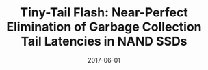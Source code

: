 ---
title: "Tiny-Tail Flash: Near-Perfect Elimination of Garbage Collection Tail Latencies in NAND SSDs"
number: 99
authors: ["Huaicheng Li", "Shengan Zheng", "Minghao Hao", "Ming-Hung Tong", "Sundararaman Swaminathan", "Andrew A. Chien", "Haryadi S. Gunawi"]
date: 2017-06-01
publication_types: ["2"]
publication: "ACM Transactions on Storage"
publication_short: "ACM TOS (Extended version of FAST '17)"
award: "Fast-Tracked"
abstract: ""
featured: false
image:
  caption: ""
  focal_point: ""
  preview_only: false
url_pdf: "https://huaicheng.github.io/p/tos17-ttflash.pdf"
url_code: ""
url_slides: ""
url_video: ""
url_dataset: ""
url_poster: ""
url_source: ""
math: false
highlight: false
projects: []
slides: ""
--- 